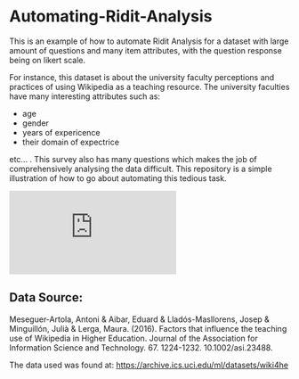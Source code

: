 # Automating-Ridit-Analysis
This is an example of how to automate Ridit Analysis for a dataset with large amount of questions and many item attributes, with the question response being on likert scale.

For instance, this dataset is about the university faculty perceptions and practices of using Wikipedia as a teaching resource. The university faculties have many interesting attributes such as:

- age 
- gender 
- years of expericence
- their domain of expectrice 

etc... . This survey also has many questions which makes the job of comprehensively analysing the data difficult. This repository is a simple illustration of how to go about automating this tedious task.

![equation](https://latex.codecogs.com/png.latex?%5Cint_%7B1%7D%5E%7B2%7Dx%20dx%3D)
## Data Source: 

Meseguer-Artola, Antoni & Aibar, Eduard & Lladós-Masllorens, Josep & Minguillón, Julià & Lerga, Maura. (2016). Factors that influence the teaching use of Wikipedia in Higher Education. Journal of the Association for Information Science and Technology. 67. 1224-1232. 10.1002/asi.23488. 

The data used was found at: https://archive.ics.uci.edu/ml/datasets/wiki4he
